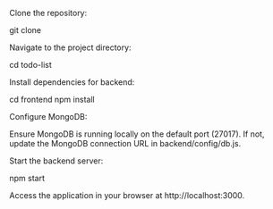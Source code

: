 Clone the repository: 

git clone <repository-url>

Navigate to the project directory:

cd todo-list

Install dependencies for backend:

cd frontend
npm install

Configure MongoDB:

Ensure MongoDB is running locally on the default port (27017). If not, update the MongoDB connection URL in backend/config/db.js.

Start the backend server:

npm start

Access the application in your browser at http://localhost:3000.
